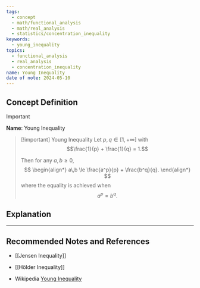 ```yaml
---
tags:
  - concept
  - math/functional_analysis
  - math/real_analysis
  - statistics/concentration_inequality
keywords:
  - young_inequality
topics:
  - functional_analysis
  - real_analysis
  - concentration_inequality
name: Young Inequality
date of note: 2024-05-10
---
```


## Concept Definition

>[!important]
>**Name**:  Young Inequality

>[!important] Young Inequality
>Let $p ,q \in [1, +\infty]$ with $$\frac{1}{p} + \frac{1}{q} = 1.$$
>
>Then for any $a, b \ge 0$, 
>$$
>\begin{align*}
> a\,b \le \frac{a^p}{p} + \frac{b^q}{q}.   
>\end{align*}
>$$
>where the equality is achieved when $$a^p = b^q.$$



## Explanation








-----------
##  Recommended Notes and References

- [[Jensen Inequality]]
- [[Hölder Inequality]]


- Wikipedia [Young Inequality](https://en.wikipedia.org/wiki/Young%27s_inequality_for_products)